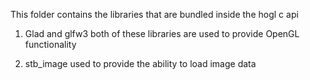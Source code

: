 This folder contains the libraries that are bundled inside the hogl c api

1. Glad and glfw3 both of these libraries are used to provide OpenGL functionality

2. stb_image used to provide the ability to load image data